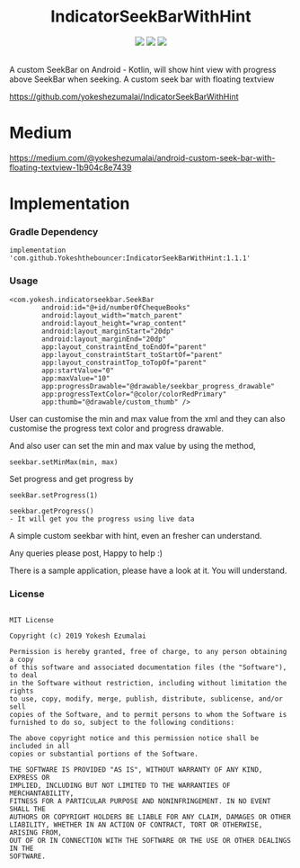 
<h1 align="center">IndicatorSeekBarWithHint</h1>
<p align="center">
 <a href="https://circleci.com/gh/yokeshezumalai/IndicatorSeekBarWithHint/tree/master"> <img src="https://circleci.com/gh/yokeshezumalai/IndicatorSeekBarWithHint/tree/master.svg?style=shield" /></a>
 <a href="https://jitpack.io/#yokeshezumalai/IndicatorSeekBarWithHint"><img src="https://jitpack.io/#yokeshezumalai/IndicatorSeekBarWithHint/month.svg"/></a>
 <a href="https://opensource.org/licenses/MIT"><img src="https://img.shields.io/badge/License-MIT-blue.svg"/></a>
  <br /><br />
 </p>

A custom SeekBar on Android - Kotlin, will show hint view with progress above SeekBar when seeking.
A custom seek bar with floating textview

https://github.com/yokeshezumalai/IndicatorSeekBarWithHint

# Medium
https://medium.com/@yokeshezumalai/android-custom-seek-bar-with-floating-textview-1b904c8e7439

# Implementation

### Gradle Dependency

```
implementation 'com.github.Yokeshthebouncer:IndicatorSeekBarWithHint:1.1.1'
```

### Usage

```
<com.yokesh.indicatorseekbar.SeekBar
        android:id="@+id/numberOfChequeBooks"
        android:layout_width="match_parent"
        android:layout_height="wrap_content"
        android:layout_marginStart="20dp"
        android:layout_marginEnd="20dp"
        app:layout_constraintEnd_toEndOf="parent"
        app:layout_constraintStart_toStartOf="parent"
        app:layout_constraintTop_toTopOf="parent"
        app:startValue="0"
        app:maxValue="10"
        app:progressDrawable="@drawable/seekbar_progress_drawable"
        app:progressTextColor="@color/colorRedPrimary"
        app:thumb="@drawable/custom_thumb" />
```
       
       
User can customise the min and max value from the xml and they can also customise the progress text color and progress drawable. 

And also user can set the min and max value by using the method,
```
seekbar.setMinMax(min, max)
```

Set progress and get progress by 
```
seekBar.setProgress(1)
```
```
seekbar.getProgress()
- It will get you the progress using live data
```


A simple custom seekbar with hint, even an fresher can understand.

Any queries please post, Happy to help :) 

There is a sample application, please have a look at it. You will understand.

### License
```

MIT License

Copyright (c) 2019 Yokesh Ezumalai

Permission is hereby granted, free of charge, to any person obtaining a copy
of this software and associated documentation files (the "Software"), to deal
in the Software without restriction, including without limitation the rights
to use, copy, modify, merge, publish, distribute, sublicense, and/or sell
copies of the Software, and to permit persons to whom the Software is
furnished to do so, subject to the following conditions:

The above copyright notice and this permission notice shall be included in all
copies or substantial portions of the Software.

THE SOFTWARE IS PROVIDED "AS IS", WITHOUT WARRANTY OF ANY KIND, EXPRESS OR
IMPLIED, INCLUDING BUT NOT LIMITED TO THE WARRANTIES OF MERCHANTABILITY,
FITNESS FOR A PARTICULAR PURPOSE AND NONINFRINGEMENT. IN NO EVENT SHALL THE
AUTHORS OR COPYRIGHT HOLDERS BE LIABLE FOR ANY CLAIM, DAMAGES OR OTHER
LIABILITY, WHETHER IN AN ACTION OF CONTRACT, TORT OR OTHERWISE, ARISING FROM,
OUT OF OR IN CONNECTION WITH THE SOFTWARE OR THE USE OR OTHER DEALINGS IN THE
SOFTWARE.
```
